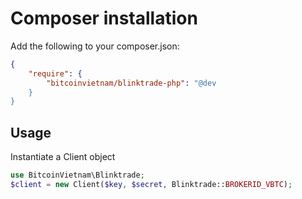 # Composer installation #

Add the following to your composer.json:

```json
{
    "require": {
        "bitcoinvietnam/blinktrade-php": "@dev
    }
}
```

## Usage

Instantiate a Client object

```php
use BitcoinVietnam\Blinktrade;
$client = new Client($key, $secret, Blinktrade::BROKERID_VBTC);
```